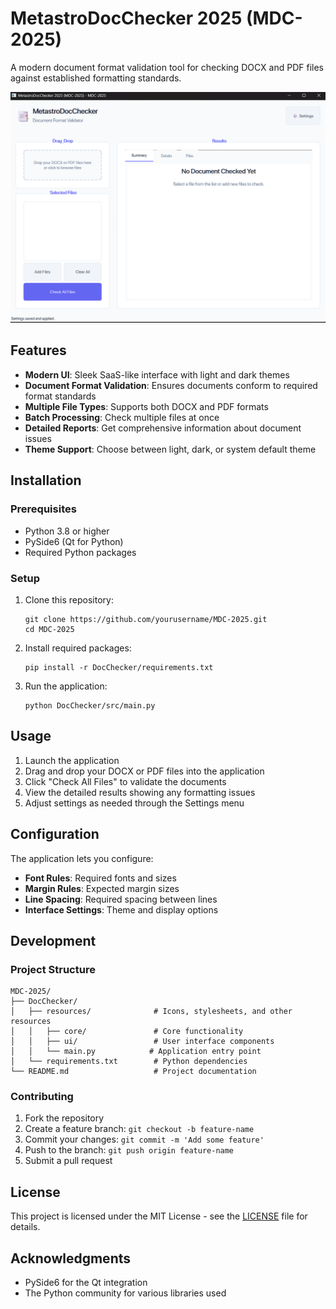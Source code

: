 # MetastroDocChecker 2025 (MDC-2025)

A modern document format validation tool for checking DOCX and PDF files against established formatting standards.

![MetastroDocChecker 2025](DocChecker/resources/screenshots/app-screenshot.png)

## Features

- **Modern UI**: Sleek SaaS-like interface with light and dark themes
- **Document Format Validation**: Ensures documents conform to required format standards
- **Multiple File Types**: Supports both DOCX and PDF formats
- **Batch Processing**: Check multiple files at once
- **Detailed Reports**: Get comprehensive information about document issues
- **Theme Support**: Choose between light, dark, or system default theme

## Installation

### Prerequisites

- Python 3.8 or higher
- PySide6 (Qt for Python)
- Required Python packages

### Setup

1. Clone this repository:
   ```
   git clone https://github.com/yourusername/MDC-2025.git
   cd MDC-2025
   ```

2. Install required packages:
   ```
   pip install -r DocChecker/requirements.txt
   ```

3. Run the application:
   ```
   python DocChecker/src/main.py
   ```

## Usage

1. Launch the application
2. Drag and drop your DOCX or PDF files into the application
3. Click "Check All Files" to validate the documents
4. View the detailed results showing any formatting issues
5. Adjust settings as needed through the Settings menu

## Configuration

The application lets you configure:

- **Font Rules**: Required fonts and sizes
- **Margin Rules**: Expected margin sizes
- **Line Spacing**: Required spacing between lines
- **Interface Settings**: Theme and display options

## Development

### Project Structure

```
MDC-2025/
├── DocChecker/
│   ├── resources/              # Icons, stylesheets, and other resources
│   │   ├── core/               # Core functionality
│   │   ├── ui/                 # User interface components
│   │   └── main.py            # Application entry point
│   └── requirements.txt        # Python dependencies
└── README.md                   # Project documentation
```

### Contributing

1. Fork the repository
2. Create a feature branch: `git checkout -b feature-name`
3. Commit your changes: `git commit -m 'Add some feature'`
4. Push to the branch: `git push origin feature-name`
5. Submit a pull request

## License

This project is licensed under the MIT License - see the [LICENSE](LICENSE) file for details.

## Acknowledgments

- PySide6 for the Qt integration
- The Python community for various libraries used 